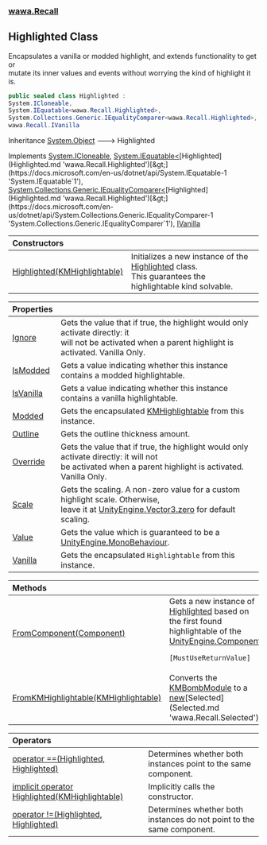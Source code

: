 ### [wawa.Recall](wawa.Recall.md 'wawa.Recall')

## Highlighted Class

Encapsulates a vanilla or modded highlight, and extends functionality to get or  
mutate its inner values and events without worrying the kind of highlight it is.

```csharp
public sealed class Highlighted :
System.ICloneable,
System.IEquatable<wawa.Recall.Highlighted>,
System.Collections.Generic.IEqualityComparer<wawa.Recall.Highlighted>,
wawa.Recall.IVanilla
```

Inheritance [System.Object](https://docs.microsoft.com/en-us/dotnet/api/System.Object 'System.Object') &#129106; Highlighted

Implements [System.ICloneable](https://docs.microsoft.com/en-us/dotnet/api/System.ICloneable 'System.ICloneable'), [System.IEquatable&lt;](https://docs.microsoft.com/en-us/dotnet/api/System.IEquatable-1 'System.IEquatable`1')[Highlighted](Highlighted.md 'wawa.Recall.Highlighted')[&gt;](https://docs.microsoft.com/en-us/dotnet/api/System.IEquatable-1 'System.IEquatable`1'), [System.Collections.Generic.IEqualityComparer&lt;](https://docs.microsoft.com/en-us/dotnet/api/System.Collections.Generic.IEqualityComparer-1 'System.Collections.Generic.IEqualityComparer`1')[Highlighted](Highlighted.md 'wawa.Recall.Highlighted')[&gt;](https://docs.microsoft.com/en-us/dotnet/api/System.Collections.Generic.IEqualityComparer-1 'System.Collections.Generic.IEqualityComparer`1'), [IVanilla](IVanilla.md 'wawa.Recall.IVanilla')

| Constructors | |
| :--- | :--- |
| [Highlighted(KMHighlightable)](Highlighted..ctor(KMHighlightable).md 'wawa.Recall.Highlighted.Highlighted(KMHighlightable)') | Initializes a new instance of the [Highlighted](Highlighted.md 'wawa.Recall.Highlighted') class.<br/>This guarantees the highlightable kind solvable. |

| Properties | |
| :--- | :--- |
| [Ignore](Highlighted.Ignore.md 'wawa.Recall.Highlighted.Ignore') | Gets the value that if true, the highlight would only activate directly: it<br/>will not be activated when a parent highlight is activated. Vanilla Only. |
| [IsModded](Highlighted.IsModded.md 'wawa.Recall.Highlighted.IsModded') | Gets a value indicating whether this instance contains a modded highlightable. |
| [IsVanilla](Highlighted.IsVanilla.md 'wawa.Recall.Highlighted.IsVanilla') | Gets a value indicating whether this instance contains a vanilla highlightable. |
| [Modded](Highlighted.Modded.md 'wawa.Recall.Highlighted.Modded') | Gets the encapsulated [KMHighlightable](https://docs.microsoft.com/en-us/dotnet/api/KMHighlightable 'KMHighlightable') from this instance. |
| [Outline](Highlighted.Outline.md 'wawa.Recall.Highlighted.Outline') | Gets the outline thickness amount. |
| [Override](Highlighted.Override.md 'wawa.Recall.Highlighted.Override') | Gets the value that if true, the highlight would only activate directly: it will not<br/>be activated when a parent highlight is activated. Vanilla Only. |
| [Scale](Highlighted.Scale.md 'wawa.Recall.Highlighted.Scale') | Gets the scaling. A non-zero value for a custom highlight scale. Otherwise,<br/>leave it at [UnityEngine.Vector3.zero](https://docs.microsoft.com/en-us/dotnet/api/UnityEngine.Vector3.zero 'UnityEngine.Vector3.zero') for default scaling. |
| [Value](Highlighted.Value.md 'wawa.Recall.Highlighted.Value') | Gets the value which is guaranteed to be a [UnityEngine.MonoBehaviour](https://docs.microsoft.com/en-us/dotnet/api/UnityEngine.MonoBehaviour 'UnityEngine.MonoBehaviour'). |
| [Vanilla](Highlighted.Vanilla.md 'wawa.Recall.Highlighted.Vanilla') | Gets the encapsulated `Highlightable` from this instance. |

| Methods | |
| :--- | :--- |
| [FromComponent(Component)](Highlighted.FromComponent(Component).md 'wawa.Recall.Highlighted.FromComponent(Component)') | Gets a new instance of [Highlighted](Highlighted.md 'wawa.Recall.Highlighted') based on the first found highlightable of the [UnityEngine.Component](https://docs.microsoft.com/en-us/dotnet/api/UnityEngine.Component 'UnityEngine.Component').<br/><p/>`[MustUseReturnValue]` |
| [FromKMHighlightable(KMHighlightable)](Highlighted.FromKMHighlightable(KMHighlightable).md 'wawa.Recall.Highlighted.FromKMHighlightable(KMHighlightable)') | Converts the [KMBombModule](https://docs.microsoft.com/en-us/dotnet/api/KMBombModule 'KMBombModule') to a [new](https://docs.microsoft.com/en-us/dotnet/csharp/language-reference/keywords/new 'https://docs.microsoft.com/en-us/dotnet/csharp/language-reference/keywords/new')[Selected](Selected.md 'wawa.Recall.Selected'). |

| Operators | |
| :--- | :--- |
| [operator ==(Highlighted, Highlighted)](Highlighted.op_Equality(Highlighted,Highlighted).md 'wawa.Recall.Highlighted.op_Equality(wawa.Recall.Highlighted, wawa.Recall.Highlighted)') | Determines whether both instances point to the same component. |
| [implicit operator Highlighted(KMHighlightable)](Highlighted.Highlighted(KMHighlightable).md 'wawa.Recall.Highlighted.op_Implicit wawa.Recall.Highlighted(KMHighlightable)') | Implicitly calls the constructor. |
| [operator !=(Highlighted, Highlighted)](Highlighted.op_Inequality(Highlighted,Highlighted).md 'wawa.Recall.Highlighted.op_Inequality(wawa.Recall.Highlighted, wawa.Recall.Highlighted)') | Determines whether both instances do not point to the same component. |
